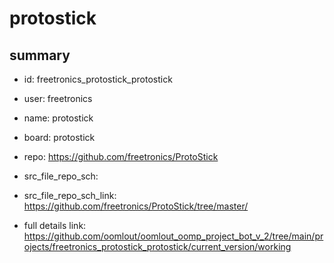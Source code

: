 # protostick
 
## summary 
* id: freetronics_protostick_protostick
* user: freetronics
* name: protostick
* board: protostick
* repo: https://github.com/freetronics/ProtoStick



* src_file_repo_sch: 
* src_file_repo_sch_link: https://github.com/freetronics/ProtoStick/tree/master/
* full details link: https://github.com/oomlout/oomlout_oomp_project_bot_v_2/tree/main/projects/freetronics_protostick_protostick/current_version/working  






